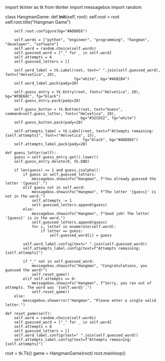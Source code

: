 import tkinter as tk
from tkinter import messagebox
import random

class HangmanGame:
    def __init__(self, root):
        self.root = root
        self.root.title("Hangman Game")
        
        self.root.configure(bg="#ADD8E6")  

        self.words = ["python", "engineer", "programming", "hangman", "developer", "software"]
        self.word = random.choice(self.words)  
        self.guessed_word = ["_" for _ in self.word]  
        self.attempts = 6  
        self.guessed_letters = []

        self.word_label = tk.Label(root, text=" ".join(self.guessed_word), font=("Helvetica", 20), 
                                   fg="white", bg="#4682B4")  
        self.word_label.pack(pady=20)

        self.guess_entry = tk.Entry(root, font=("Helvetica", 20), bg="#F0E68C", fg="black")  
        self.guess_entry.pack(pady=20)

        self.guess_button = tk.Button(root, text="Guess", command=self.guess_letter, font=("Helvetica", 20), 
                                      bg="#32CD32", fg="white")  
        self.guess_button.pack(pady=20)

        self.attempts_label = tk.Label(root, text=f"Attempts remaining: {self.attempts}", font=("Helvetica", 15),
                                       fg="black", bg="#ADD8E6")  
        self.attempts_label.pack(pady=20)

    def guess_letter(self):
        guess = self.guess_entry.get().lower()
        self.guess_entry.delete(0, tk.END)  

        if len(guess) == 1 and guess.isalpha():
            if guess in self.guessed_letters:
                messagebox.showinfo("Hangman", f"You already guessed the letter '{guess}'.")
            elif guess not in self.word:
                messagebox.showinfo("Hangman", f"The letter '{guess}' is not in the word.")
                self.attempts -= 1
                self.guessed_letters.append(guess)
            else:
                messagebox.showinfo("Hangman", f"Good job! The letter '{guess}' is in the word.")
                self.guessed_letters.append(guess)
                for i, letter in enumerate(self.word):
                    if letter == guess:
                        self.guessed_word[i] = guess

            self.word_label.config(text=" ".join(self.guessed_word))
            self.attempts_label.config(text=f"Attempts remaining: {self.attempts}")

            if "_" not in self.guessed_word:
                messagebox.showinfo("Hangman", "Congratulations, you guessed the word!")
                self.reset_game()
            elif self.attempts == 0:
                messagebox.showinfo("Hangman", f"Sorry, you ran out of attempts. The word was '{self.word}'.")
                self.reset_game()
        else:
            messagebox.showerror("Hangman", "Please enter a single valid letter.")

    def reset_game(self):
        self.word = random.choice(self.words)
        self.guessed_word = ["_" for _ in self.word]
        self.attempts = 6
        self.guessed_letters = []
        self.word_label.config(text=" ".join(self.guessed_word))
        self.attempts_label.config(text=f"Attempts remaining: {self.attempts}")

root = tk.Tk()
game = HangmanGame(root)
root.mainloop()      
